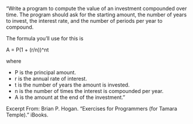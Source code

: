 “Write a program to compute the value of an investment compounded over time. The program should ask for the starting amount, the number of years to invest, the interest rate, and the number of periods per year to compound.

The formula you’ll use for this is

A = P(1 + (r/n))^nt

where

- P is the principal amount.
- r is the annual rate of interest.
- t is the number of years the amount is invested.
- n is the number of times the interest is compounded per year.
- A is the amount at the end of the investment.”

Excerpt From: Brian P. Hogan. “Exercises for Programmers (for Tamara Temple).” iBooks.
